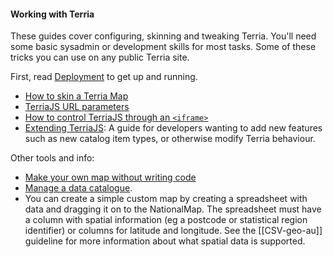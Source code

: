 #### Working with Terria

These guides cover configuring, skinning and tweaking Terria. You'll need some basic sysadmin or development skills for most tasks. Some of these tricks you can use on any public Terria site.

First, read [Deployment](/Documentation/Deployment) to get up and running.

* [How to skin a Terria Map](How-to-skin-a-Terria-Map.md)
* [TerriaJS URL parameters](TerriaJS-URL-parameters.md)
* [How to control TerriaJS through an `<iframe>`](TerriaJS-in-iframe.md)
* [Extending TerriaJS](Extending-TerriaJS.md): A guide for developers wanting to add new features such as new catalog item types, or otherwise modify Terria behaviour.

Other tools and info:

* [Make your own map without writing code](http://stevebennett.me/2015/07/02/your-own-personal-national-map-with-terriajs-no-coding-and-nothing-to-deploy/)
* [Manage a data catalogue](http://terriajs.github.io/DataSourceEditor).
* You can create a simple custom map by creating a spreadsheet with data and dragging it on to the NationalMap.  The spreadsheet must have a column with spatial information (eg a postcode or statistical region identifier) or columns for latitude and longitude.  See the [[CSV-geo-au]] guideline for more information about what spatial data is supported.  
